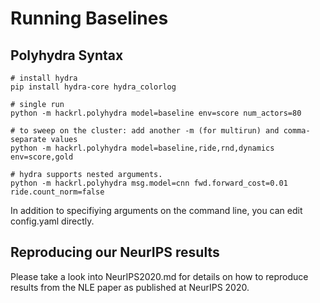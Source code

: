 # Running Baselines

## Polyhydra Syntax

```
# install hydra
pip install hydra-core hydra_colorlog

# single run
python -m hackrl.polyhydra model=baseline env=score num_actors=80

# to sweep on the cluster: add another -m (for multirun) and comma-separate values
python -m hackrl.polyhydra model=baseline,ride,rnd,dynamics env=score,gold

# hydra supports nested arguments.
python -m hackrl.polyhydra msg.model=cnn fwd.forward_cost=0.01 ride.count_norm=false
```

In addition to specifiying arguments on the command line, you can edit config.yaml directly.

## Reproducing our NeurIPS results

Please take a look into NeurIPS2020.md for details on how to reproduce results from the NLE paper as published at NeurIPS 2020.